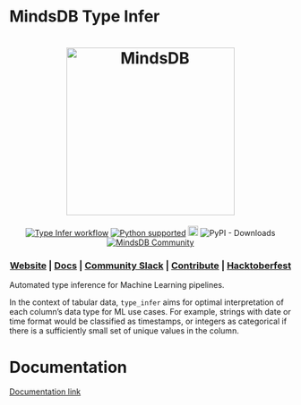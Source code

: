 # MindsDB Type Infer
<h1 align="center">
	<img width="300" src="https://github.com/mindsdb/mindsdb_native/blob/stable/assets/MindsDBColorPurp@3x.png?raw=true" alt="MindsDB">
	<br>

</h1>
<div align="center">
	<a href="https://github.com/mindsdb/type_infer/actions/workflows/python-package.yml"><img src="https://github.com/mindsdb/type_infer/actions/workflows/python-package.yml/badge.svg?branch=stable" alt="Type Infer workflow"></a>
  <a href="https://www.python.org/downloads/" target="_blank"><img src="https://img.shields.io/badge/python-3.8.x|%203.9.x-brightgreen.svg" alt="Python supported"></a>
  <a href="https://badge.fury.io/py/type-infer"><img src="https://badge.fury.io/py/type-infer.svg" alt="PyPI version" height="18"></a>
<img alt="PyPI - Downloads" src="https://img.shields.io/pypi/dm/type-infer">  
    <a href="https://join.slack.com/t/mindsdbcommunity/shared_invite/zt-o8mrmx3l-5ai~5H66s6wlxFfBMVI6wQ" target="_blank"><img src="https://img.shields.io/badge/slack-@mindsdbcommunity-brightgreen.svg?logo=slack " alt="MindsDB Community"></a>
	</br>
	
  <h3 align="center">
    <a href="https://www.mindsdb.com?utm_medium=community&utm_source=github&utm_campaign=mindsdb%20repo">Website</a>
    <span> | </span>
    <a href="https://mindsdb.github.io/type_infer/">Docs</a>
    <span> | </span>
    <a href="https://join.slack.com/t/mindsdbcommunity/shared_invite/zt-o8mrmx3l-5ai~5H66s6wlxFfBMVI6wQ">Community Slack</a>
    <span> | </span>
    <a href="https://github.com/mindsdb/mindsdb/projects">Contribute</a>
    <span> | </span>
    <a href="https://mindsdb.com/hacktoberfest">Hacktoberfest</a>
  </h3>
  
</div>

Automated type inference for Machine Learning pipelines.


In the context of tabular data, `type_infer` aims for optimal interpretation of each column’s data type for ML use cases. For example, strings with date or time format would be classified as timestamps, or integers as categorical if there is a sufficiently small set of unique values in the column.

# Documentation
<a href="https://mindsdb.github.io/type_infer">Documentation link</a>
